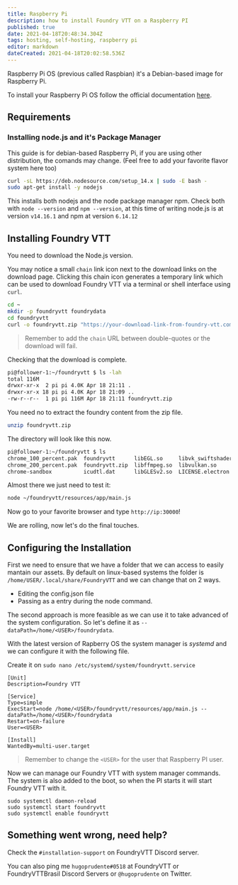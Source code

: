 ```yaml
---
title: Raspberry Pi
description: how to install Foundry VTT on a Raspberry PI 
published: true
date: 2021-04-18T20:48:34.304Z
tags: hosting, self-hosting, raspberry pi
editor: markdown
dateCreated: 2021-04-18T20:02:58.536Z
---
```


Raspberry Pi OS (previous called Raspbian) it's a Debian-based image for Raspberry Pi.

To install your Raspberry Pi OS follow the official documentation [here](https://www.raspberrypi.org/documentation/installation/installing-images/).

## Requirements

### Installing node.js and it's Package Manager


This guide is for debian-based Raspberry Pi, if you are using other distribution, the comands may change. (Feel free to add your favorite flavor system here too)

```bash 
curl -sL https://deb.nodesource.com/setup_14.x | sudo -E bash -
sudo apt-get install -y nodejs
```
This installs both nodejs and the node package manager npm. Check both with `node --version` and `npm --version`, at this time of writing node.js is at version `v14.16.1` and npm at version `6.14.12`

## Installing Foundry VTT

You need to download the Node.js version.

You may notice a small `chain` link icon next to the download links on the download page. Clicking this chain icon generates a temporary link which can be used to download Foundry VTT via a terminal or shell interface using `curl`.

```bash
cd ~
mkdir -p foundryvtt foundrydata
cd foundryvtt
curl -o foundryvtt.zip "https://your-download-link-from-foundry-vtt.com-here/"
```

> Remember to add the `chain` URL between double-quotes or the download will fail. 

Checking that the download is complete.

```bash
pi@follower-1:~/foundryvtt $ ls -lah
total 116M
drwxr-xr-x  2 pi pi 4.0K Apr 18 21:11 .
drwxr-xr-x 18 pi pi 4.0K Apr 18 21:09 ..
-rw-r--r--  1 pi pi 116M Apr 18 21:11 foundryvtt.zip
```

You need no to extract the foundry content from the zip file.

```bash
unzip foundryvtt.zip
```

The directory will look like this now.

```bash
pi@follower-1:~/foundryvtt $ ls
chrome_100_percent.pak  foundryvtt      libEGL.so     libvk_swiftshader.so  LICENSES.chromium.html  resources.pak      v8_context_snapshot.bin
chrome_200_percent.pak  foundryvtt.zip  libffmpeg.so  libvulkan.so          locales                 snapshot_blob.bin  vk_swiftshader_icd.json
chrome-sandbox          icudtl.dat      libGLESv2.so  LICENSE.electron.txt  resources               swiftshader
```

Almost there we just need to test it:

```bash
node ~/foundryvtt/resources/app/main.js
```

Now go to your favorite browser and type `http://ip:30000`!

We are rolling, now let's do the final touches.

## Configuring the Installation

First we need to ensure that we have a folder that we can access to easily mantain our assets. By default on linux-based systems the folder is `/home/USER/.local/share/FoundryVTT` and we can change that on 2 ways.

* Editing the config.json file 
* Passing as a entry during the node command.

The second approach is more feasible as we can use it to take advanced of the system configuration. So let's define it as `--dataPath=/home/<USER>/foundrydata`.
 
With the latest version of Rapberry OS the system manager is *systemd* and we can configure it with the following file. 

Create it on `sudo nano /etc/systemd/system/foundryvtt.service`
 
```
[Unit]
Description=Foundry VTT

[Service]
Type=simple
ExecStart=node /home/<USER>/foundryvtt/resources/app/main.js --dataPath=/home/<USER>/foundrydata
Restart=on-failure
User=<USER>

[Install]
WantedBy=multi-user.target
```

> Remember to change the `<USER>` for the user that Raspberry PI user.

Now we can manage our Foundry VTT with system manager commands. The system is also added to the boot, so when the PI starts it will start Foundry VTT with it.

```
sudo systemctl daemon-reload
sudo systemctl start foundryvtt
sudo systemctl enable foundryvtt
```

## Something went wrong, need help?

Check the `#installation-support` on FoundryVTT Discord server.

You can also ping me `hugoprudente#0518` at FoundryVTT or FoundryVTTBrasil Discord Servers or `@hugoprudente` on Twitter.





